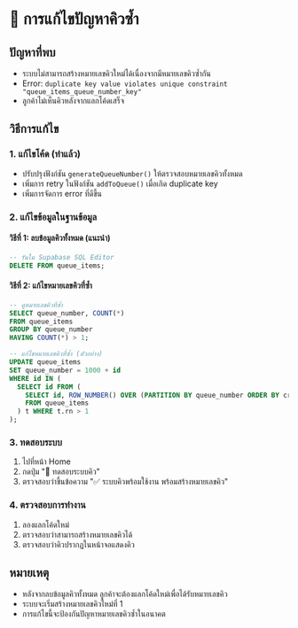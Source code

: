 # 🔧 การแก้ไขปัญหาคิวซ้ำ

## ปัญหาที่พบ
- ระบบไม่สามารถสร้างหมายเลขคิวใหม่ได้เนื่องจากมีหมายเลขคิวซ้ำกัน
- Error: `duplicate key value violates unique constraint "queue_items_queue_number_key"`
- ลูกค้าไม่เห็นคิวหลังจากแลกโค้ดเสร็จ

## วิธีการแก้ไข

### 1. แก้ไขโค้ด (ทำแล้ว)
- ปรับปรุงฟังก์ชัน `generateQueueNumber()` ให้ตรวจสอบหมายเลขคิวทั้งหมด
- เพิ่มการ retry ในฟังก์ชัน `addToQueue()` เมื่อเกิด duplicate key
- เพิ่มการจัดการ error ที่ดีขึ้น

### 2. แก้ไขข้อมูลในฐานข้อมูล

#### วิธีที่ 1: ลบข้อมูลคิวทั้งหมด (แนะนำ)
```sql
-- รันใน Supabase SQL Editor
DELETE FROM queue_items;
```

#### วิธีที่ 2: แก้ไขหมายเลขคิวที่ซ้ำ
```sql
-- ดูหมายเลขคิวที่ซ้ำ
SELECT queue_number, COUNT(*) 
FROM queue_items 
GROUP BY queue_number 
HAVING COUNT(*) > 1;

-- แก้ไขหมายเลขคิวที่ซ้ำ (ตัวอย่าง)
UPDATE queue_items 
SET queue_number = 1000 + id 
WHERE id IN (
  SELECT id FROM (
    SELECT id, ROW_NUMBER() OVER (PARTITION BY queue_number ORDER BY created_at) as rn
    FROM queue_items
  ) t WHERE t.rn > 1
);
```

### 3. ทดสอบระบบ
1. ไปที่หน้า Home
2. กดปุ่ม "🔧 ทดสอบระบบคิว"
3. ตรวจสอบว่าขึ้นข้อความ "✅ ระบบคิวพร้อมใช้งาน พร้อมสร้างหมายเลขคิว"

### 4. ตรวจสอบการทำงาน
1. ลองแลกโค้ดใหม่
2. ตรวจสอบว่าสามารถสร้างหมายเลขคิวได้
3. ตรวจสอบว่าคิวปรากฏในหน้าจอแสดงคิว

## หมายเหตุ
- หลังจากลบข้อมูลคิวทั้งหมด ลูกค้าจะต้องแลกโค้ดใหม่เพื่อได้รับหมายเลขคิว
- ระบบจะเริ่มสร้างหมายเลขคิวใหม่ที่ 1
- การแก้ไขนี้จะป้องกันปัญหาหมายเลขคิวซ้ำในอนาคต
